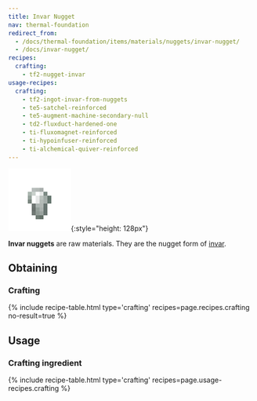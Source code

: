 ```yaml
---
title: Invar Nugget
nav: thermal-foundation
redirect_from:
  - /docs/thermal-foundation/items/materials/nuggets/invar-nugget/
  - /docs/invar-nugget/
recipes:
  crafting:
    - tf2-nugget-invar
usage-recipes:
  crafting:
    - tf2-ingot-invar-from-nuggets
    - te5-satchel-reinforced
    - te5-augment-machine-secondary-null
    - td2-fluxduct-hardened-one
    - ti-fluxomagnet-reinforced
    - ti-hypoinfuser-reinforced
    - ti-alchemical-quiver-reinforced
---
```


![Invar nugget](/assets/images/thermal-foundation/nugget-invar.png){:style="height: 128px"}


**Invar nuggets** are raw materials. They are the nugget form of
[invar](/docs/thermal-foundation/invar-ingot/).


Obtaining
---------

### Crafting
{% include recipe-table.html type='crafting' recipes=page.recipes.crafting no-result=true %}


Usage
-----

### Crafting ingredient
{% include recipe-table.html type='crafting' recipes=page.usage-recipes.crafting %}
